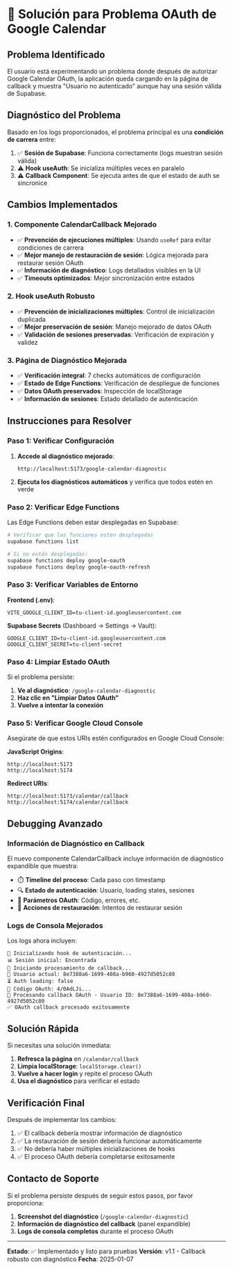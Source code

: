 # 🔧 Solución para Problema OAuth de Google Calendar

## Problema Identificado

El usuario está experimentando un problema donde después de autorizar Google Calendar OAuth, la aplicación queda cargando en la página de callback y muestra "Usuario no autenticado" aunque hay una sesión válida de Supabase.

## Diagnóstico del Problema

Basado en los logs proporcionados, el problema principal es una **condición de carrera** entre:

1. ✅ **Sesión de Supabase**: Funciona correctamente (logs muestran sesión válida)
2. ⚠️ **Hook useAuth**: Se inicializa múltiples veces en paralelo
3. ⚠️ **Callback Component**: Se ejecuta antes de que el estado de auth se sincronice

## Cambios Implementados

### 1. Componente CalendarCallback Mejorado

- ✅ **Prevención de ejecuciones múltiples**: Usando `useRef` para evitar condiciones de carrera
- ✅ **Mejor manejo de restauración de sesión**: Lógica mejorada para restaurar sesión OAuth
- ✅ **Información de diagnóstico**: Logs detallados visibles en la UI
- ✅ **Timeouts optimizados**: Mejor sincronización entre estados

### 2. Hook useAuth Robusto

- ✅ **Prevención de inicializaciones múltiples**: Control de inicialización duplicada
- ✅ **Mejor preservación de sesión**: Manejo mejorado de datos OAuth
- ✅ **Validación de sesiones preservadas**: Verificación de expiración y validez

### 3. Página de Diagnóstico Mejorada

- ✅ **Verificación integral**: 7 checks automáticos de configuración
- ✅ **Estado de Edge Functions**: Verificación de despliegue de funciones
- ✅ **Datos OAuth preservados**: Inspección de localStorage
- ✅ **Información de sesiones**: Estado detallado de autenticación

## Instrucciones para Resolver

### Paso 1: Verificar Configuración

1. **Accede al diagnóstico mejorado**:
   ```
   http://localhost:5173/google-calendar-diagnostic
   ```

2. **Ejecuta los diagnósticos automáticos** y verifica que todos estén en verde

### Paso 2: Verificar Edge Functions

Las Edge Functions deben estar desplegadas en Supabase:

```bash
# Verificar que las funciones estén desplegadas
supabase functions list

# Si no están desplegadas:
supabase functions deploy google-oauth
supabase functions deploy google-oauth-refresh
```

### Paso 3: Verificar Variables de Entorno

**Frontend (.env)**:
```env
VITE_GOOGLE_CLIENT_ID=tu-client-id.googleusercontent.com
```

**Supabase Secrets** (Dashboard → Settings → Vault):
```
GOOGLE_CLIENT_ID=tu-client-id.googleusercontent.com
GOOGLE_CLIENT_SECRET=tu-client-secret
```

### Paso 4: Limpiar Estado OAuth

Si el problema persiste:

1. **Ve al diagnóstico**: `/google-calendar-diagnostic`
2. **Haz clic en "Limpiar Datos OAuth"**
3. **Vuelve a intentar la conexión**

### Paso 5: Verificar Google Cloud Console

Asegúrate de que estos URIs estén configurados en Google Cloud Console:

**JavaScript Origins**:
```
http://localhost:5173
http://localhost:5174
```

**Redirect URIs**:
```
http://localhost:5173/calendar/callback
http://localhost:5174/calendar/callback
```

## Debugging Avanzado

### Información de Diagnóstico en Callback

El nuevo componente CalendarCallback incluye información de diagnóstico expandible que muestra:

- ⏱️ **Timeline del proceso**: Cada paso con timestamp
- 🔍 **Estado de autenticación**: Usuario, loading states, sesiones
- 📝 **Parámetros OAuth**: Código, errores, etc.
- 🔄 **Acciones de restauración**: Intentos de restaurar sesión

### Logs de Consola Mejorados

Los logs ahora incluyen:

```
🔄 Inicializando hook de autenticación...
📊 Sesión inicial: Encontrada
🔄 Iniciando procesamiento de callback...
👤 Usuario actual: 8e7388a6-1699-408a-b960-4927d5052c80
⏳ Auth loading: false
🔑 Código OAuth: 4/0AdLJi...
🔄 Procesando callback OAuth - Usuario ID: 8e7388a6-1699-408a-b960-4927d5052c80
✅ OAuth callback procesado exitosamente
```

## Solución Rápida

Si necesitas una solución inmediata:

1. **Refresca la página** en `/calendar/callback`
2. **Limpia localStorage**: `localStorage.clear()`
3. **Vuelve a hacer login** y repite el proceso OAuth
4. **Usa el diagnóstico** para verificar el estado

## Verificación Final

Después de implementar los cambios:

1. ✅ El callback debería mostrar información de diagnóstico
2. ✅ La restauración de sesión debería funcionar automáticamente
3. ✅ No debería haber múltiples inicializaciones de hooks
4. ✅ El proceso OAuth debería completarse exitosamente

## Contacto de Soporte

Si el problema persiste después de seguir estos pasos, por favor proporciona:

1. **Screenshot del diagnóstico** (`/google-calendar-diagnostic`)
2. **Información de diagnóstico del callback** (panel expandible)
3. **Logs de consola completos** durante el proceso OAuth

---

**Estado**: ✅ Implementado y listo para pruebas
**Versión**: v1.1 - Callback robusto con diagnóstico
**Fecha**: 2025-01-07 
